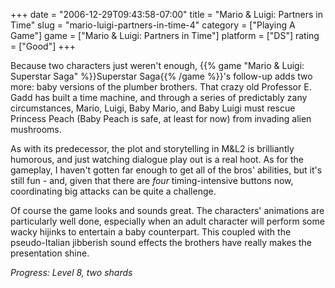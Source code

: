 +++
date = "2006-12-29T09:43:58-07:00"
title = "Mario & Luigi: Partners in Time"
slug = "mario-luigi-partners-in-time-4"
category = ["Playing A Game"]
game = ["Mario & Luigi: Partners in Time"]
platform = ["DS"]
rating = ["Good"]
+++

Because two characters just weren't enough, {{% game "Mario & Luigi: Superstar Saga" %}}Superstar Saga{{% /game %}}'s follow-up adds two more: baby versions of the plumber brothers.  That crazy old Professor E. Gadd has built a time machine, and through a series of predictably zany circumstances, Mario, Luigi, Baby Mario, and Baby Luigi must rescue Princess Peach (Baby Peach is safe, at least for now) from invading alien mushrooms.

As with its predecessor, the plot and storytelling in M&L2 is brilliantly humorous, and just watching dialogue play out is a real hoot.  As for the gameplay, I haven't gotten far enough to get all of the bros' abilities, but it's still fun - and, given that there are <i>four</i> timing-intensive buttons now, coordinating big attacks can be quite a challenge.

Of course the game looks and sounds great.  The characters' animations are particularly well done, especially when an adult character will perform some wacky hijinks to entertain a baby counterpart.  This coupled with the pseudo-Italian jibberish sound effects the brothers have really makes the presentation shine.

<i>Progress: Level 8, two shards</i>
